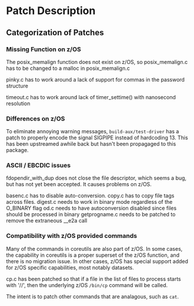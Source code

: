 # Patch Description

## Categorization of Patches

### Missing Function on z/OS

The posix_memalign function does not exist on z/OS, so posix_memalign.c has to be changed to a malloc in
posix_memalign.c

pinky.c has to work around a lack of support for commas in the password structure

timeout.c has to work around lack of timer_settime() with nanosecond resolution

### Differences on z/OS

To eliminate annoying warning messages, `build-aux/test-driver` has a patch to properly encode
the signal SIGPIPE instead of hardcoding 13. This has been upstreamed awhile back but hasn't
been propagaged to this package.

### ASCII / EBCDIC issues

fdopendir_with_dup does not close the file descriptor, which seems a bug, but has not yet 
been accepted. It causes problems on z/OS.

basenc.c has to disable auto-conversion.
copy.c has to copy file tags across files.
digest.c needs to work in binary mode regardless of the O_BINARY flag
od.c needs to have autoconversion disabled since files should be processed in binary
getprogname.c needs to be patched to remove the extraneous __e2a call

### Compatibility with z/OS provided commands

Many of the commands in coreutils are also part of z/OS. In some cases, the capability in coreutils
is a proper superset of the z/OS function, and there is no migration issue.
In other cases, z/OS has special support added for z/OS specific capabilities, most notably datasets.

cp.c has been patched so that if a file in the list of files to process starts with '//', then the 
underlying z/OS `/bin/cp` command will be called.

The intent is to patch other commands that are analagous, such as `cat`. 

